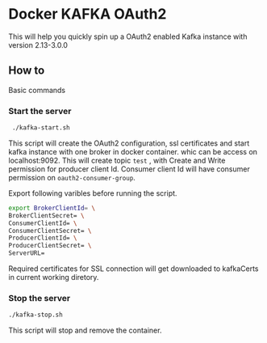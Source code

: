 # Docker KAFKA OAuth2

This will help you quickly spin up a OAuth2 enabled Kafka instance with version 2.13-3.0.0

## How to

Basic commands

### Start the server

```bash
 ./kafka-start.sh
```

This script will create the OAuth2 configuration, ssl certificates and start kafka instance with one broker in docker container. whic can be access on localhost:9092. This will create topic ```test``` , with Create and Write permission for producer client Id. Consumer client Id will have consumer permission on ```oauth2-consumer-group```. 

Export following varibles before running the script.

```bash
export BrokerClientId= \
BrokerClientSecret= \
ConsumerClientId= \
ConsumerClientSecret= \
ProducerClientId= \
ProducerClientSecret= \
ServerURL=
```

Required certificates for SSL connection will get downloaded to kafkaCerts in current working diretory.

### Stop the server

```bash
./kafka-stop.sh
```

This script will stop and remove the container.